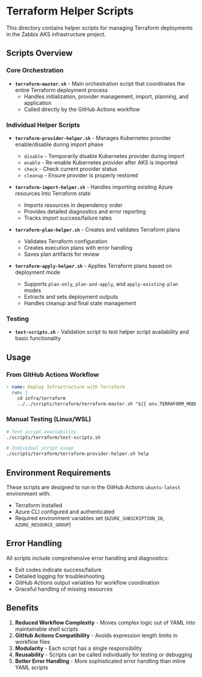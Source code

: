 # Terraform Helper Scripts

This directory contains helper scripts for managing Terraform deployments in the Zabbix AKS infrastructure project.

## Scripts Overview

### Core Orchestration
- **`terraform-master.sh`** - Main orchestration script that coordinates the entire Terraform deployment process
  - Handles initialization, provider management, import, planning, and application
  - Called directly by the GitHub Actions workflow

### Individual Helper Scripts
- **`terraform-provider-helper.sh`** - Manages Kubernetes provider enable/disable during import phase
  - `disable` - Temporarily disable Kubernetes provider during import
  - `enable` - Re-enable Kubernetes provider after AKS is imported
  - `check` - Check current provider status
  - `cleanup` - Ensure provider is properly restored

- **`terraform-import-helper.sh`** - Handles importing existing Azure resources into Terraform state
  - Imports resources in dependency order
  - Provides detailed diagnostics and error reporting
  - Tracks import success/failure rates

- **`terraform-plan-helper.sh`** - Creates and validates Terraform plans
  - Validates Terraform configuration
  - Creates execution plans with error handling
  - Saves plan artifacts for review

- **`terraform-apply-helper.sh`** - Applies Terraform plans based on deployment mode
  - Supports `plan-only`, `plan-and-apply`, and `apply-existing-plan` modes
  - Extracts and sets deployment outputs
  - Handles cleanup and final state management

### Testing
- **`test-scripts.sh`** - Validation script to test helper script availability and basic functionality

## Usage

### From GitHub Actions Workflow
```yaml
- name: Deploy Infrastructure with Terraform
  run: |
    cd infra/terraform
    ../../scripts/terraform/terraform-master.sh "${{ env.TERRAFORM_MODE }}" "${{ github.event.inputs.debug_mode }}"
```

### Manual Testing (Linux/WSL)
```bash
# Test script availability
./scripts/terraform/test-scripts.sh

# Individual script usage
./scripts/terraform/terraform-provider-helper.sh help
```

## Environment Requirements

These scripts are designed to run in the GitHub Actions `ubuntu-latest` environment with:
- Terraform installed
- Azure CLI configured and authenticated
- Required environment variables set (`AZURE_SUBSCRIPTION_ID`, `AZURE_RESOURCE_GROUP`)

## Error Handling

All scripts include comprehensive error handling and diagnostics:
- Exit codes indicate success/failure
- Detailed logging for troubleshooting
- GitHub Actions output variables for workflow coordination
- Graceful handling of missing resources

## Benefits

1. **Reduced Workflow Complexity** - Moves complex logic out of YAML into maintainable shell scripts
2. **GitHub Actions Compatibility** - Avoids expression length limits in workflow files  
3. **Modularity** - Each script has a single responsibility
4. **Reusability** - Scripts can be called individually for testing or debugging
5. **Better Error Handling** - More sophisticated error handling than inline YAML scripts
